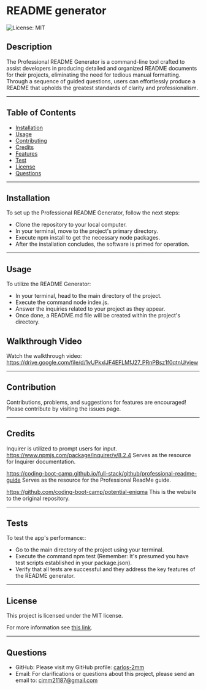 # README generator

![License: MIT](https://img.shields.io/badge/License-MIT-yellow.svg)

## Description

The Professional README Generator is a command-line tool crafted to assist developers in producing detailed and organized README documents for their projects, eliminating the need for tedious manual formatting. Through a sequence of guided questions, users can effortlessly produce a README that upholds the greatest standards of clarity and professionalism.


---

## Table of Contents

* [Installation](#installation)
* [Usage](#usage)
* [Contributing](#contribution)
* [Credits](#credits)
* [Features](#features)
* [Test](#tests)
* [License](#license)
* [Questions](#questions)

---

## Installation

To set up the Professional README Generator, follow the next steps:
- Clone the repository to your local computer.
- In your terminal, move to the project's primary directory.
- Execute npm install to get the necessary node packages.
- After the installation concludes, the software is primed for operation.


---

## Usage

To utilize the README Generator: 
- In your terminal, head to the main directory of the project.
- Execute the command node index.js.
- Answer the inquiries related to your project as they appear.
- Once done, a README.md file will be created within the project's directory.

## Walkthrough Video

Watch the walkthrough video: https://drive.google.com/file/d/1vUPkxlJF4EFLMfJ27_PRnPBsz1f0qtnU/view


---

## Contribution

Contributions, problems, and suggestions for features are encouraged! Please contribute by visiting the issues page.

---

## Credits
Inquirer is utilized to prompt users for input.
https://www.npmjs.com/package/inquirer/v/8.2.4
Serves as the resource for Inquirer documentation.


https://coding-boot-camp.github.io/full-stack/github/professional-readme-guide
Serves as the resource for the Professional ReadMe guide.

https://github.com/coding-boot-camp/potential-enigma
This is the website to the original repository.


---

## Tests

To test the app's performance::
- Go to the main directory of the project using your terminal.
- Execute the command npm test (Remember: It's presumed you have test scripts established in your package.json).
- Verify that all tests are successful and they address the key features of the README generator.


---

## License

This project is licensed under the MIT license.

For more information see [this link](https://opensource.org/licenses/MIT).


---

## Questions

- GitHub: Please visit my GitHub profile:
[carlos-2mm](https://github.com/carlos-2mm)
- Email: For clarifications or questions about this project, please send an email to:
 cimm21187@gmail.com

